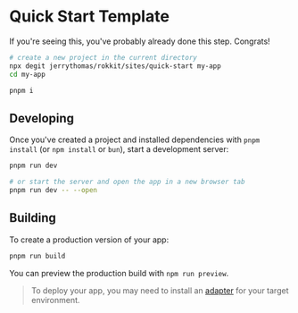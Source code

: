 # Quick Start Template

If you're seeing this, you've probably already done this step. Congrats!

```bash
# create a new project in the current directory
npx degit jerrythomas/rokkit/sites/quick-start my-app
cd my-app

pnpm i
```

## Developing

Once you've created a project and installed dependencies with `pnpm install` (or `npm install` or `bun`), start a development server:

```bash
pnpm run dev

# or start the server and open the app in a new browser tab
pnpm run dev -- --open
```

## Building

To create a production version of your app:

```bash
pnpm run build
```

You can preview the production build with `npm run preview`.

> To deploy your app, you may need to install an [adapter](https://kit.svelte.dev/docs/adapters) for your target environment.
